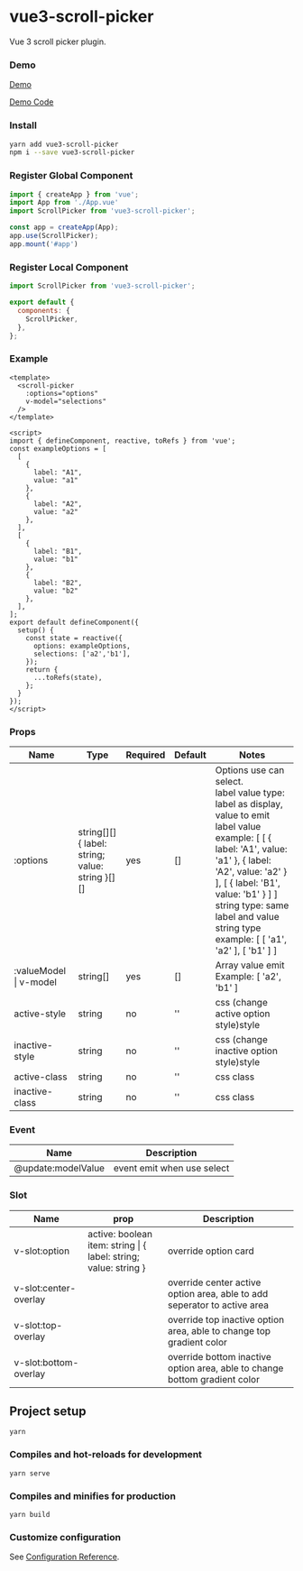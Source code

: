 # vue3-scroll-picker

Vue 3 scroll picker plugin.

### Demo
[Demo](https://hj29.github.io/vue3-scroll-picker/)

[Demo Code](https://github.com/HJ29/vue3-scroll-picker/tree/master/example/src/)

### Install
```bash
yarn add vue3-scroll-picker
npm i --save vue3-scroll-picker
```

### Register Global Component
```js
import { createApp } from 'vue';
import App from './App.vue'
import ScrollPicker from 'vue3-scroll-picker';

const app = createApp(App);
app.use(ScrollPicker);
app.mount('#app')
```

### Register Local Component
```js
import ScrollPicker from 'vue3-scroll-picker';

export default {
  components: {
    ScrollPicker,
  },
};
```

### Example
```vue
<template>
  <scroll-picker  
    :options="options" 
    v-model="selections"
  />
</template>
```
```vue
<script>
import { defineComponent, reactive, toRefs } from 'vue';
const exampleOptions = [
  [
    {
      label: "A1",
      value: "a1"
    },
    {
      label: "A2",
      value: "a2"
    },
  ],
  [
    {
      label: "B1",
      value: "b1"
    },
    {
      label: "B2",
      value: "b2"
    },
  ],
];
export default defineComponent({
  setup() {
    const state = reactive({
      options: exampleOptions,
      selections: ['a2','b1'],
    });
    return {
      ...toRefs(state),
    };
  }
});
</script>
```

### Props

| Name                   | Type                                               | Required | Default | Notes                                                                                                                                                                                                                                                                                                |
| ---------------------- | -------------------------------------------------- | -------- | ------- | ---------------------------------------------------------------------------------------------------------------------------------------------------------------------------------------------------------------------------------------------------------------------------------------------------- |
| :options               | string[][]<br>{ label: string; value: string }[][] | yes      | []      | Options use can select.<br> label value type: label as display, value to emit<br>label value example: [ [ { label: 'A1', value: 'a1' }, { label: 'A2', value: 'a2' } ], [ { label: 'B1', value: 'b1' } ] ]<br>string type: same label and value<br>string type example: [ [ 'a1', 'a2' ], [ 'b1' ] ] |
| :valueModel \| v-model | string[]                                           | yes      | []      | Array value emit<br>Example: [ 'a2', 'b1' ]                                                                                                                                                                                                                                                          |
| active-style           | string                                             | no       | ''      | css (change active option style)style                                                                                                                                                                                                                                                                |
| inactive-style         | string                                             | no       | ''      | css (change inactive option style)style                                                                                                                                                                                                                                                              |
| active-class           | string                                             | no       | ''      | css class                                                                                                                                                                                                                                                                                            |
| inactive-class         | string                                             | no       | ''      | css class                                                                                                                                                                                                                                                                                            |

### Event
| Name               | Description                |
| ------------------ | -------------------------- |
| @update:modelValue | event emit when use select |

### Slot
| Name                  | prop                                                                 | Description                                                                |
| --------------------- | -------------------------------------------------------------------- | -------------------------------------------------------------------------- |
| v-slot:option         | active: boolean<br/>item: string \| { label: string; value: string } | override option card                                                       |
| v-slot:center-overlay |                                                                      | override center active option area, able to add seperator to active area   |
| v-slot:top-overlay    |                                                                      | override top inactive option area, able to change top gradient color       |
| v-slot:bottom-overlay |                                                                      | override bottom inactive option area, able to change bottom gradient color |

## Project setup
```
yarn
```

### Compiles and hot-reloads for development
```
yarn serve
```

### Compiles and minifies for production
```
yarn build
```

### Customize configuration
See [Configuration Reference](https://cli.vuejs.org/config/).
